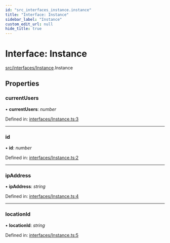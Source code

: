 ```yaml
---
id: "src_interfaces_instance.instance"
title: "Interface: Instance"
sidebar_label: "Instance"
custom_edit_url: null
hide_title: true
---
```


# Interface: Instance

[src/interfaces/Instance](../modules/src_interfaces_instance.md).Instance

## Properties

### currentUsers

• **currentUsers**: *number*

Defined in: [interfaces/Instance.ts:3](https://github.com/xr3ngine/xr3ngine/blob/65dfcf39a/packages/common/src/interfaces/Instance.ts#L3)

___

### id

• **id**: *number*

Defined in: [interfaces/Instance.ts:2](https://github.com/xr3ngine/xr3ngine/blob/65dfcf39a/packages/common/src/interfaces/Instance.ts#L2)

___

### ipAddress

• **ipAddress**: *string*

Defined in: [interfaces/Instance.ts:4](https://github.com/xr3ngine/xr3ngine/blob/65dfcf39a/packages/common/src/interfaces/Instance.ts#L4)

___

### locationId

• **locationId**: *string*

Defined in: [interfaces/Instance.ts:5](https://github.com/xr3ngine/xr3ngine/blob/65dfcf39a/packages/common/src/interfaces/Instance.ts#L5)
